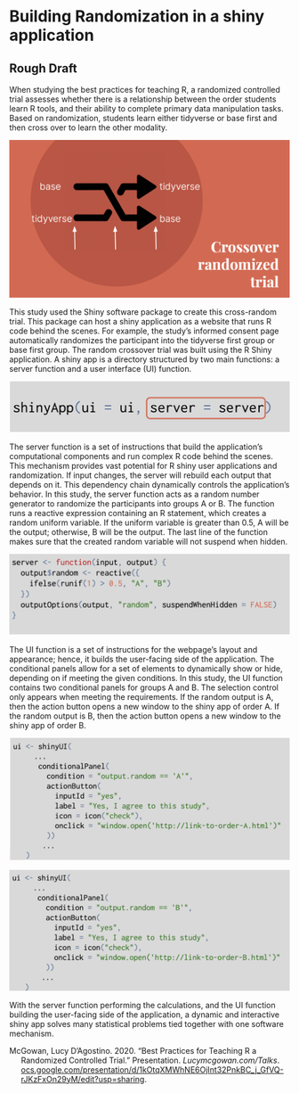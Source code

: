 Building Randomization in a shiny application
================

## Rough Draft

When studying the best practices for teaching R, a randomized controlled
trial assesses whether there is a relationship between the order
students learn R tools, and their ability to complete primary data
manipulation tasks. Based on randomization, students learn either
tidyverse or base first and then cross over to learn the other modality.

![](images/picture1.png)

This study used the Shiny software package to create this cross-random
trial. This package can host a shiny application as a website that runs
R code behind the scenes. For example, the study’s informed consent page
automatically randomizes the participant into the tidyverse first group
or base first group. The random crossover trial was built using the R
Shiny application. A shiny app is a directory structured by two main
functions: a server function and a user interface (UI) function.

![](images/figure1.png)

The server function is a set of instructions that build the
application’s computational components and run complex R code behind
the scenes. This mechanism provides vast potential for R shiny user
applications and randomization. If input changes, the server will
rebuild each output that depends on it. This dependency chain
dynamically controls the application’s behavior. In this study, the
server function acts as a random number generator to randomize the
participants into groups A or B. The function runs a reactive expression
containing an R statement, which creates a random uniform variable. If
the uniform variable is greater than 0.5, A will be the output;
otherwise, B will be the output. The last line of the function makes
sure that the created random variable will not suspend when hidden.

![](images/figure2.png)

The UI function is a set of instructions for the webpage’s layout and
appearance; hence, it builds the user-facing side of the application.
The conditional panels allow for a set of elements to dynamically show
or hide, depending on if meeting the given conditions. In this study,
the UI function contains two conditional panels for groups A and B. The
selection control only appears when meeting the requirements. If the
random output is A, then the action button opens a new window to the
shiny app of order A. If the random output is B, then the action button
opens a new window to the shiny app of order B.

![](images/figure3.png)

![](images/figure3b.png)

With the server function performing the calculations, and the UI
function building the user-facing side of the application, a dynamic and
interactive shiny app solves many statistical problems tied together
with one software mechanism.

<div id="refs" class="references hanging-indent">

<div id="ref-Lucymcgowan/Talks">

McGowan, Lucy D’Agostino. 2020. “Best Practices for Teaching R a
Randomized Controlled Trial.” Presentation. *Lucymcgowan.com/Talks*.
[ocs.google.com/presentation/d/1kOtqXMWhNE6OjInt32PnkBC\_j\_GfVQ-rJKzFxOn29yM/edit?usp=sharing](ocs.google.com/presentation/d/1kOtqXMWhNE6OjInt32PnkBC_j_GfVQ-rJKzFxOn29yM/edit?usp=sharing).

</div>

</div>
